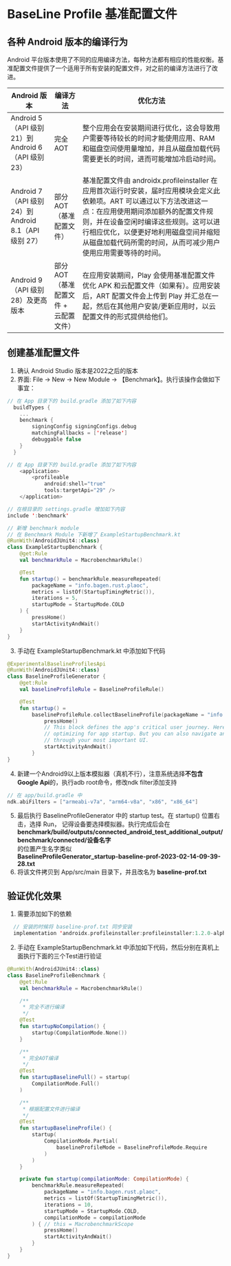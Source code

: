 # BaseLine Profile 基准配置文件

## 各种 Android 版本的编译行为
Android 平台版本使用了不同的应用编译方法，每种方法都有相应的性能权衡。基准配置文件提供了一个适用于所有安装的配置文件，对之前的编译方法进行了改进。

| Android 版本 | 编译方法 | 优化方法
|-----|-------|-----
|Android 5（API 级别 21）到 Android 6（API 级别 23）| 完全 AOT | 整个应用会在安装期间进行优化，这会导致用户需要等待较长的时间才能使用应用、RAM 和磁盘空间使用量增加，并且从磁盘加载代码需要更长的时间，进而可能增加冷启动时间。
|Android 7（API 级别 24）到 Android 8.1（API 级别 27）|部分 AOT（基准配置文件）|基准配置文件由 androidx.profileinstaller 在应用首次运行时安装，届时应用模块会定义此依赖项。ART 可以通过以下方法改进这一点：在应用使用期间添加额外的配置文件规则，并在设备空闲时编译这些规则。这可以进行相应优化，以便更好地利用磁盘空间并缩短从磁盘加载代码所需的时间，从而可减少用户使用应用需要等待的时间。
|Android 9（API 级别 28）及更高版本|部分 AOT（基准配置文件 + 云配置文件）|在应用安装期间，Play 会使用基准配置文件优化 APK 和云配置文件（如果有）。应用安装后，ART 配置文件会上传到 Play 并汇总在一起，然后在其他用户安装/更新应用时，以云配置文件的形式提供给他们。

## 创建基准配置文件
1. 确认 Android Studio 版本是2022之后的版本
2. 界面: File -> New -> New Module -> 【Benchmark】。执行该操作会做如下事宜：
```Kotlin
// 在 App 目录下的 build.gradle 添加了如下内容
  buildTypes {
    ...
    benchmark {
        signingConfig signingConfigs.debug
        matchingFallbacks = ['release']
        debuggable false
    }
  }

// 在 App 目录下的 build.gradle 添加了如下内容
    <application>
        <profileable
            android:shell="true"
            tools:targetApi="29" />
    </application>

// 在根目录的 settings.gradle 增加如下内容
include ':benchmark'

// 新增 benchmark module
// 在 Benchmark Module 下新增了 ExampleStartupBenchmark.kt
@RunWith(AndroidJUnit4::class)
class ExampleStartupBenchmark {
    @get:Rule
    val benchmarkRule = MacrobenchmarkRule()

    @Test
    fun startup() = benchmarkRule.measureRepeated(
        packageName = "info.bagen.rust.plaoc",
        metrics = listOf(StartupTimingMetric()),
        iterations = 5,
        startupMode = StartupMode.COLD
    ) {
        pressHome()
        startActivityAndWait()
    }
}
```
3. 手动在 ExampleStartupBenchmark.kt 中添加如下代码
```kotlin
@ExperimentalBaselineProfilesApi
@RunWith(AndroidJUnit4::class)
class BaselineProfileGenerator {
    @get:Rule
    val baselineProfileRule = BaselineProfileRule()

    @Test
    fun startup() =
        baselineProfileRule.collectBaselineProfile(packageName = "info.bagen.rust.plaoc") {
            pressHome()
            // This block defines the app's critical user journey. Here we are interested in
            // optimizing for app startup. But you can also navigate and scroll
            // through your most important UI.
            startActivityAndWait()
        }
}
```
4. 新建一个Android9以上版本模拟器（真机不行），注意系统选择**不包含Google Api**的，执行adb root命令，修改ndk filter添加支持
```kotlin
// 在 app/build.gradle 中
ndk.abiFilters = ["armeabi-v7a", "arm64-v8a", "x86", "x86_64"]
```
5. 最后执行 BaselineProfileGenerator 中的 startup test。在 startup() 位置右击，选择 Run， 记得设备要选择模拟器。执行完成后会在  
**benchmark/build/outputs/connected_android_test_additional_output/benchmark/connected/设备名字**  
的位置产生名字类似  
**BaselineProfileGenerator_startup-baseline-prof-2023-02-14-09-39-28.txt**
6. 将该文件拷贝到 App/src/main 目录下，并且改名为 **baseline-prof.txt**

## 验证优化效果
1. 需要添加如下的依赖
```kotlin
  // 安装的时候将 baseline-prof.txt 同步安装
  implementation 'androidx.profileinstaller:profileinstaller:1.2.0-alpha02'
```
2. 手动在 ExampleStartupBenchmark.kt 中添加如下代码，然后分别在真机上面执行下面的三个Test进行验证
```kotlin
@RunWith(AndroidJUnit4::class)
class BaselineProfileBenchmark {
    @get:Rule
    val benchmarkRule = MacrobenchmarkRule()

    /**
     * 完全不进行编译
     */
    @Test
    fun startupNoCompilation() {
        startup(CompilationMode.None())
    }

    /**
     * 完全AOT编译
     */
    @Test
    fun startupBaselineFull() = startup(
        CompilationMode.Full()
    )

    /**
     * 根据配置文件进行编译
     */
    @Test
    fun startupBaselineProfile() {
        startup(
            CompilationMode.Partial(
                baselineProfileMode = BaselineProfileMode.Require
            )
        )
    }

    private fun startup(compilationMode: CompilationMode) {
        benchmarkRule.measureRepeated(
            packageName = "info.bagen.rust.plaoc",
            metrics = listOf(StartupTimingMetric()),
            iterations = 10,
            startupMode = StartupMode.COLD,
            compilationMode = compilationMode
        ) { // this = MacrobenchmarkScope
            pressHome()
            startActivityAndWait()
        }
    }
}
```